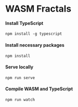 # WASM Fractals

#### Install TypeScript
```
npm install -g typescript
```
#### Install necessary packages
```
npm install
```
#### Serve locally
```
npm run serve
```
#### Compile WASM and TypeScript
```
npm run watch
```
